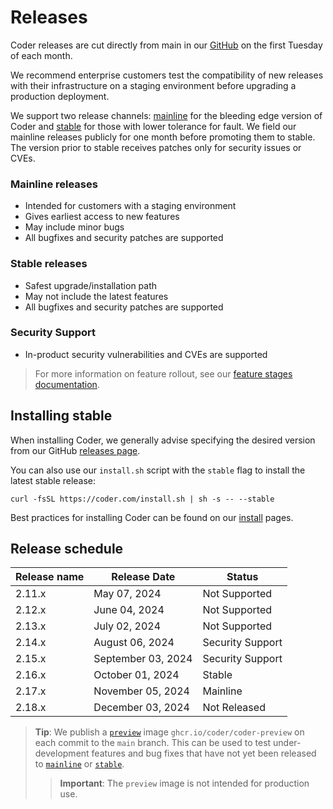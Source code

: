 # Releases

Coder releases are cut directly from main in our
[GitHub](https://github.com/onchainengineering/hmi-computer) on the first Tuesday of each month.

We recommend enterprise customers test the compatibility of new releases with
their infrastructure on a staging environment before upgrading a production
deployment.

We support two release channels:
[mainline](https://github.com/onchainengineering/hmi-computer/releases/tag/v2.16.0) for the bleeding
edge version of Coder and
[stable](https://github.com/onchainengineering/hmi-computer/releases/latest) for those with lower
tolerance for fault. We field our mainline releases publicly for one month
before promoting them to stable. The version prior to stable receives patches
only for security issues or CVEs.

### Mainline releases

- Intended for customers with a staging environment
- Gives earliest access to new features
- May include minor bugs
- All bugfixes and security patches are supported

### Stable releases

- Safest upgrade/installation path
- May not include the latest features
- All bugfixes and security patches are supported

### Security Support

- In-product security vulnerabilities and CVEs are supported

> For more information on feature rollout, see our
> [feature stages documentation](../contributing/feature-stages.md).

## Installing stable

When installing Coder, we generally advise specifying the desired version from
our GitHub [releases page](https://github.com/onchainengineering/hmi-computer/releases).

You can also use our `install.sh` script with the `stable` flag to install the
latest stable release:

```shell
curl -fsSL https://coder.com/install.sh | sh -s -- --stable
```

Best practices for installing Coder can be found on our [install](./index.md)
pages.

## Release schedule

| Release name | Release Date       | Status           |
| ------------ | ------------------ | ---------------- |
| 2.11.x       | May 07, 2024       | Not Supported    |
| 2.12.x       | June 04, 2024      | Not Supported    |
| 2.13.x       | July 02, 2024      | Not Supported    |
| 2.14.x       | August 06, 2024    | Security Support |
| 2.15.x       | September 03, 2024 | Security Support |
| 2.16.x       | October 01, 2024   | Stable           |
| 2.17.x       | November 05, 2024  | Mainline         |
| 2.18.x       | December 03, 2024  | Not Released     |

> **Tip**: We publish a
> [`preview`](https://github.com/onchainengineering/hmi-computer/pkgs/container/coder-preview) image
> `ghcr.io/coder/coder-preview` on each commit to the `main` branch. This can be
> used to test under-development features and bug fixes that have not yet been
> released to [`mainline`](#mainline-releases) or [`stable`](#stable-releases).
>
> > **Important**: The `preview` image is not intended for production use.
